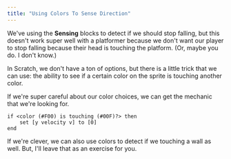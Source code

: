 ```yaml
---
title: "Using Colors To Sense Direction"
---
```


We've using the **Sensing** blocks to detect if we should stop falling, but this doesn't work super well with a platformer because we don't want our player to stop falling because their head is touching the platform. (Or, maybe you do. I don't know.)

In Scratch, we don't have a ton of options, but there is a little trick that we can use: the ability to see if a certain color on the sprite is touching another color.

If we're super careful about our color choices, we can get the mechanic that we're looking for.

````scratch
if <color (#F00) is touching (#00F)?> then
	set [y velocity v] to [0]
end
````

If we're clever, we can also use colors to detect if we touching a wall as well. But, I'll leave that as an exercise for you.
